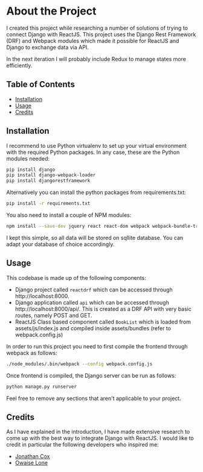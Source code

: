 # About the Project

I created this project while researching a number of solutions of trying to connect Django with ReactJS. This project uses the Django Rest Framework (DRF) and Webpack modules which made it possible for ReactJS and Django to exchange data via API.

In the next iteration I will probably include Redux to manage states more efficiently.

## Table of Contents

- [Installation](#installation)
- [Usage](#usage)
- [Credits](#credits)

## Installation

I recommend to use Python virtualenv to set up your virtual environment with the required Python packages. In any case, these are the Python modules needed:

```sh
pip install django
pip install django-webpack-loader
pip install djangorestframework
```

Alternatively you can install the python packages from requirements.txt:
```sh
pip install -r requirements.txt
```

You also need to install a couple of NPM modules:
```sh
npm install --save-dev jquery react react-dom webpack webpack-bundle-tracker babel-loader babel-core babel-preset-es2015 babel-preset-react
```

I kept this simple, so all data will be stored on sqllite database. You can adapt your database of choice accordingly.

## Usage

This codebase is made up of the following components:
- Django project called `reactdrf` which can be accessed through http://localhost:8000.
- Django application called `api` which can be accessed through http://localhost:8000/api/. This is created as a DRF API with very basic routes, namely POST and GET.
- ReactJS Class based component called `BookList` which is loaded from assets/js/index.js and compiled inside assets/bundles (refer to webpack.config.js)

In order to run this project you need to first compile the frontend through webpack as follows:
```sh
./node_modules/.bin/webpack --config webpack.config.js
```

Once frontend is compiled, the Django server can be run as follows:
```sh
python manage.py runserver
```

Feel free to remove any sections that aren't applicable to your project.

## Credits
As I have explained in the introduction, I have made extensive research to come up with the best way to integrate Django with ReactJS. I would like to credit in particular the following developers who inspired me:
- [Jonathan Cox](http://geezhawk.github.io/using-react-with-django-rest-framework)
- [Owaise Lone](http://owaislone.org/blog/webpack-plus-reactjs-and-django/)
